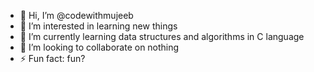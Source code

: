 - 👋 Hi, I’m @codewithmujeeb
- 👀 I’m interested in learning new things
- 🌱 I’m currently learning data structures and algorithms in C language 
- 💞️ I’m looking to collaborate on nothing
- ⚡ Fun fact: fun?

<!---
codewithmujeeb/codewithmujeeb is a ✨ special ✨ repository because its `README.md` (this file) appears on your GitHub profile.
You can click the Preview link to take a look at your changes.
--->
